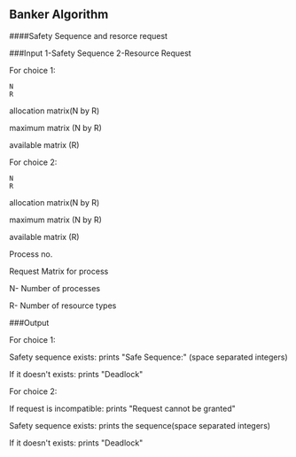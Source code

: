 ## Banker Algorithm

####Safety Sequence and resorce request

###Input
1-Safety Sequence 2-Resource Request 

For choice 1:

```
N
R
```

allocation matrix(N by R)

maximum matrix (N by R)

available matrix (R)

For choice 2:

```
N
R
```

allocation matrix(N by R)

maximum matrix (N by R)

available matrix (R)

Process no.

Request Matrix for process

N- Number of processes

R- Number of resource types


###Output

For choice 1:

Safety sequence exists: prints "Safe Sequence:" (space separated integers) 

If it doesn't exists: prints "Deadlock"

For choice 2:

If request is incompatible: prints "Request cannot be granted"

Safety sequence exists: prints the sequence(space separated integers) 

If it doesn't exists: prints "Deadlock"

